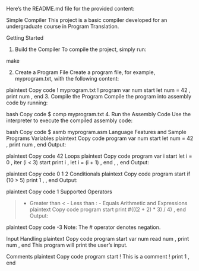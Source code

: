 
Here’s the README.md file for the provided content:

Simple Compiler
This project is a basic compiler developed for an undergraduate course in Program Translation.

Getting Started
1. Build the Compiler
To compile the project, simply run:

make

2. Create a Program File
Create a program file, for example, myprogram.txt, with the following content:

plaintext
Copy code
! myprogram.txt !
program
var num
start
  let num = 42 ,
  print num ,
end
3. Compile the Program
Compile the program into assembly code by running:

bash
Copy code
$ comp myprogram.txt
4. Run the Assembly Code
Use the interpreter to execute the compiled assembly code:

bash
Copy code
$ asmb myprogram.asm
Language Features and Sample Programs
Variables
plaintext
Copy code
program
var num
start
  let num = 42 ,
  print num ,
end
Output:

plaintext
Copy code
42
Loops
plaintext
Copy code
program
var i
start
  let i = 0 ,
  iter (i < 3)
    start
      print i ,
      let i = (i + 1) ,
    end ,
  ,
end
Output:

plaintext
Copy code
0
1
2
Conditionals
plaintext
Copy code
program
start
  if (10 > 5)
    print 1 ,
  ,
end
Output:

plaintext
Copy code
1
Supported Operators
> - Greater than
< - Less than
: - Equals
Arithmetic and Expressions
plaintext
Copy code
program
start
  print #(((2 + 2) * 3) / 4) ,
end
Output:

plaintext
Copy code
-3
Note: The # operator denotes negation.

Input Handling
plaintext
Copy code
program
start
  var num
  read num ,
  print num ,
end
This program will print the user’s input.

Comments
plaintext
Copy code
program
start
  ! This is a comment !
  print 1 ,
end